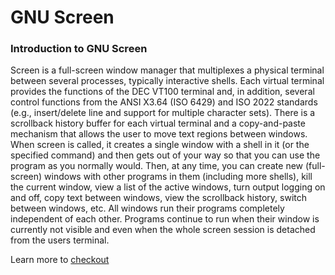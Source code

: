 # GNU Screen
### Introduction to GNU Screen
Screen is a full-screen window manager that multiplexes a physical terminal between several processes, typically interactive shells. Each virtual terminal provides the functions of the DEC VT100 terminal and, in addition, several control functions from the ANSI X3.64 (ISO 6429) and ISO 2022 standards (e.g., insert/delete line and support for multiple character sets). There is a scrollback history buffer for each virtual terminal and a copy-and-paste mechanism that allows the user to move text regions between windows. 
When screen is called, it creates a single window with a shell in it (or the specified command) and then gets out of your way so that you can use the program as you normally would. 
Then, at any time, you can create new (full-screen) windows with other programs in them (including more shells), kill the current window, view a list of the active windows, turn output logging on and off, copy text between windows, view the scrollback history, switch between windows, etc. 
All windows run their programs completely independent of each other. Programs continue to run when their window is currently not visible and even when the whole screen session is detached from the users terminal.

Learn more to [checkout](http://www.gnu.org/software/screen/)

